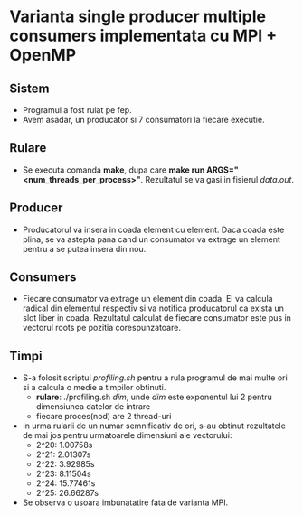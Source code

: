 # Varianta single producer multiple consumers implementata cu MPI + OpenMP

## Sistem
* Programul a fost rulat pe fep.
* Avem asadar, un producator si 7 consumatori la fiecare executie.

## Rulare
* Se executa comanda **make**, dupa care **make run ARGS="<dim> <num_threads_per_process>"**. Rezultatul se va gasi in fisierul *data.out*.

## Producer
* Producatorul va insera in coada element cu element. Daca coada este plina, se va astepta pana cand un consumator va extrage un element pentru a se putea insera din nou.

## Consumers
* Fiecare consumator va extrage un element din coada. El va calcula radical din elementul respectiv si va notifica producatorul ca exista un slot liber in coada. Rezultatul calculat de fiecare consumator este pus in vectorul roots pe pozitia corespunzatoare.

## Timpi
* S-a folosit scriptul *profiling.sh* pentru a rula programul de mai multe ori si a calcula o medie a timpilor obtinuti.
    * **rulare**: ./profiling.sh *dim*, unde *dim* este exponentul lui 2 pentru dimensiunea datelor de intrare
    * fiecare proces(nod) are 2 thread-uri
* In urma rularii de un numar semnificativ de ori, s-au obtinut rezultatele de mai jos pentru urmatoarele dimensiuni ale vectorului:
    * 2^20: 1.00758s
    * 2^21: 2.01307s
    * 2^22: 3.92985s
    * 2^23: 8.11504s
    * 2^24: 15.77461s
    * 2^25: 26.66287s
* Se observa o usoara imbunatatire fata de varianta MPI.
    
